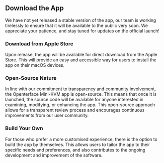 ## Download the App

We have not yet released a stable version of the app, our team is working tirelessly to ensure that it will be available to the public very soon. We appreciate your patience, and stay tuned for updates on the official launch!

### Download from Apple Store
Upon release, the app will be available for direct download from the Apple Store. This will provide an easy and accessible way for users to install the app on their macOS devices.

### Open-Source Nature
In line with our commitment to transparency and community involvement, the Openterface Mini-KVM app is open-source. This means that once it is launched, the source code will be available for anyone interested in examining, modifying, or enhancing the app. This open-source approach allows for a transparent review process and encourages continuous improvements from our user community.

### Build Your Own
For those who prefer a more customised experience, there is the option to build the app by themselves. This allows users to tailor the app to their specific needs and preferences, and also contributes to the ongoing development and improvement of the software.

